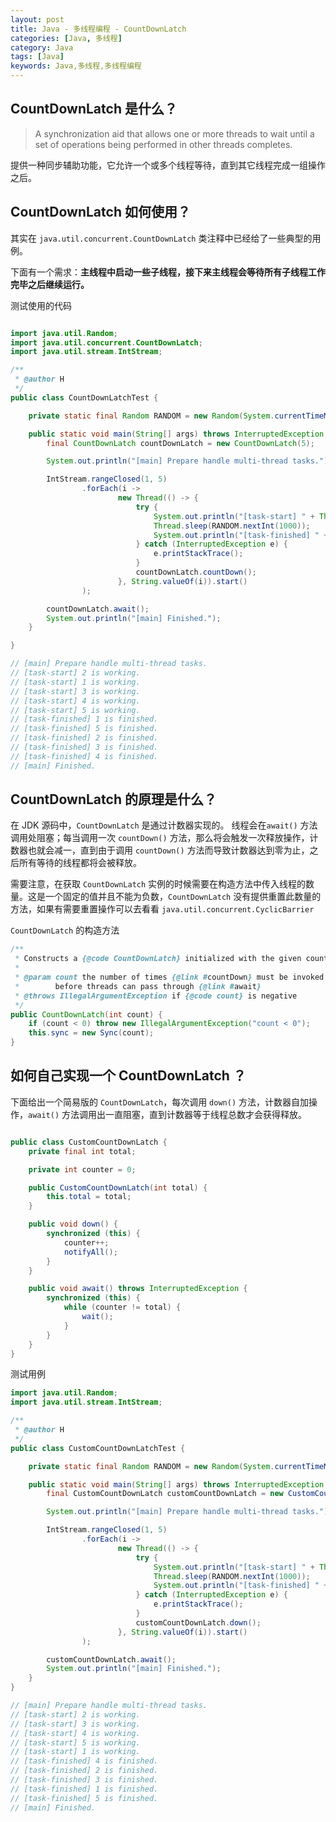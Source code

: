 ```yaml
---
layout: post
title: Java - 多线程编程 - CountDownLatch
categories: [Java, 多线程]
category: Java
tags: [Java]
keywords: Java,多线程,多线程编程
---
```


## CountDownLatch 是什么？

> A synchronization aid that allows one or more threads to wait until a set of operations being performed in other threads completes.

提供一种同步辅助功能，它允许一个或多个线程等待，直到其它线程完成一组操作之后。

## CountDownLatch 如何使用？

其实在 `java.util.concurrent.CountDownLatch` 类注释中已经给了一些典型的用例。

下面有一个需求：**主线程中启动一些子线程，接下来主线程会等待所有子线程工作完毕之后继续运行。**

测试使用的代码

```java

import java.util.Random;
import java.util.concurrent.CountDownLatch;
import java.util.stream.IntStream;

/**
 * @author H
 */
public class CountDownLatchTest {

    private static final Random RANDOM = new Random(System.currentTimeMillis());

    public static void main(String[] args) throws InterruptedException {
        final CountDownLatch countDownLatch = new CountDownLatch(5);

        System.out.println("[main] Prepare handle multi-thread tasks.");

        IntStream.rangeClosed(1, 5)
                .forEach(i ->
                        new Thread(() -> {
                            try {
                                System.out.println("[task-start] " + Thread.currentThread().getName() + " is working.");
                                Thread.sleep(RANDOM.nextInt(1000));
                                System.out.println("[task-finished] " + Thread.currentThread().getName() + " is finished.");
                            } catch (InterruptedException e) {
                                e.printStackTrace();
                            }
                            countDownLatch.countDown();
                        }, String.valueOf(i)).start()
                );

        countDownLatch.await();
        System.out.println("[main] Finished.");
    }

}

// [main] Prepare handle multi-thread tasks.
// [task-start] 2 is working.
// [task-start] 1 is working.
// [task-start] 3 is working.
// [task-start] 4 is working.
// [task-start] 5 is working.
// [task-finished] 1 is finished.
// [task-finished] 5 is finished.
// [task-finished] 2 is finished.
// [task-finished] 3 is finished.
// [task-finished] 4 is finished.
// [main] Finished.

```

## CountDownLatch 的原理是什么？

在 JDK 源码中，`CountDownLatch` 是通过计数器实现的。 线程会在`await()` 方法调用处阻塞；每当调用一次 `countDown()` 方法，那么将会触发一次释放操作，计数器也就会减一，直到由于调用 `countDown()` 方法而导致计数器达到零为止，之后所有等待的线程都将会被释放。

需要注意，在获取 `CountDownLatch` 实例的时候需要在构造方法中传入线程的数量。这是一个固定的值并且不能为负数，`CountDownLatch` 没有提供重置此数量的方法，如果有需要重置操作可以去看看 `java.util.concurrent.CyclicBarrier`


`CountDownLatch` 的构造方法

```java
/**
 * Constructs a {@code CountDownLatch} initialized with the given count.
 *
 * @param count the number of times {@link #countDown} must be invoked
 *        before threads can pass through {@link #await}
 * @throws IllegalArgumentException if {@code count} is negative
 */
public CountDownLatch(int count) {
    if (count < 0) throw new IllegalArgumentException("count < 0");
    this.sync = new Sync(count);
}
```


## 如何自己实现一个 CountDownLatch ？

下面给出一个简易版的 `CountDownLatch`，每次调用 `down()` 方法，计数器自加操作，`await()` 方法调用出一直阻塞，直到计数器等于线程总数才会获得释放。


```java

public class CustomCountDownLatch {
    private final int total;

    private int counter = 0;

    public CustomCountDownLatch(int total) {
        this.total = total;
    }

    public void down() {
        synchronized (this) {
            counter++;
            notifyAll();
        }
    }

    public void await() throws InterruptedException {
        synchronized (this) {
            while (counter != total) {
                wait();
            }
        }
    }
}

```

测试用例

```java
import java.util.Random;
import java.util.stream.IntStream;

/**
 * @author H
 */
public class CustomCountDownLatchTest {

    private static final Random RANDOM = new Random(System.currentTimeMillis());

    public static void main(String[] args) throws InterruptedException {
        final CustomCountDownLatch customCountDownLatch = new CustomCountDownLatch(5);

        System.out.println("[main] Prepare handle multi-thread tasks.");

        IntStream.rangeClosed(1, 5)
                .forEach(i ->
                        new Thread(() -> {
                            try {
                                System.out.println("[task-start] " + Thread.currentThread().getName() + " is working.");
                                Thread.sleep(RANDOM.nextInt(1000));
                                System.out.println("[task-finished] " + Thread.currentThread().getName() + " is finished.");
                            } catch (InterruptedException e) {
                                e.printStackTrace();
                            }
                            customCountDownLatch.down();
                        }, String.valueOf(i)).start()
                );

        customCountDownLatch.await();
        System.out.println("[main] Finished.");
    }
}

// [main] Prepare handle multi-thread tasks.
// [task-start] 2 is working.
// [task-start] 3 is working.
// [task-start] 4 is working.
// [task-start] 5 is working.
// [task-start] 1 is working.
// [task-finished] 4 is finished.
// [task-finished] 2 is finished.
// [task-finished] 3 is finished.
// [task-finished] 1 is finished.
// [task-finished] 5 is finished.
// [main] Finished.

```
